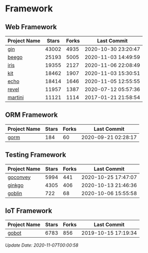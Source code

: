 # Framework

## Web Framework
| Project Name | Stars | Forks | Last Commit |
| ------------ | ----- | ----- | ----------- |
| [gin](https://github.com/gin-gonic/gin) | 43002 | 4935 | 2020-10-30 23:20:47 |
| [beego](https://github.com/astaxie/beego) | 25193 | 5005 | 2020-11-03 14:49:59 |
| [iris](https://github.com/kataras/iris) | 19355 | 2127 | 2020-11-06 22:08:49 |
| [kit](https://github.com/go-kit/kit) | 18462 | 1907 | 2020-11-03 15:30:51 |
| [echo](https://github.com/labstack/echo) | 18414 | 1646 | 2020-11-05 12:55:55 |
| [revel](https://github.com/revel/revel) | 11957 | 1387 | 2020-07-12 05:57:36 |
| [martini](https://github.com/go-martini/martini) | 11121 | 1114 | 2017-01-21 21:58:54 |

## ORM Framework
| Project Name | Stars | Forks | Last Commit |
| ------------ | ----- | ----- | ----------- |
| [gorm](https://github.com/jinzhu/gorm) | 184 | 60 | 2020-09-21 02:28:17 |

## Testing Framework
| Project Name | Stars | Forks | Last Commit |
| ------------ | ----- | ----- | ----------- |
| [goconvey](https://github.com/smartystreets/goconvey) | 5994 | 441 | 2020-10-25 17:47:07 |
| [ginkgo](https://github.com/onsi/ginkgo) | 4305 | 406 | 2020-10-13 21:46:36 |
| [goblin](https://github.com/franela/goblin) | 722 | 68 | 2020-10-06 15:55:58 |

## IoT Framework
| Project Name | Stars | Forks | Last Commit |
| ------------ | ----- | ----- | ----------- |
| [gobot](https://github.com/hybridgroup/gobot) | 6783 | 856 | 2019-10-15 17:19:34 |

*Update Date: 2020-11-07T00:00:58*